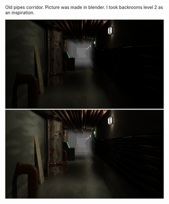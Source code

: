 Old pipes corridor. Picture was made in blender. I took backrooms level 2 as an inspiration.

<img src="render.png"></img>
<img src="render_morelight.png"></img>
